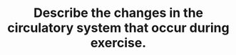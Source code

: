 ---
title: "Describe the changes in the circulatory system that occur during exercise."
entityType: SAQ
exam: PEX
college: CICM
year: 2020
sitting: B
question: 11
passRate: 22
EC_expectedDomains:
- "Better answers categorised the changes in some manner and included a measure of the degree of change as applicable (e.g., what increases, what decreases and what may stay the same)."
- "The question was to describe the changes so that the detail behind the mechanisms enabling these changes to occur was expected (e.g., neurohumoral, local factors)."
- "Marks were also awarded for any regional variation that occurs."
EC_extraCredit:
- "This is an applied physiology question."
---